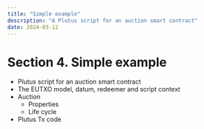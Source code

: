 ```yaml
---
title: "Simple example"
description: "A Plutus script for an auction smart contract"
date: 2024-03-12
---
```


# Section 4. Simple example

- Plutus script for an auction smart contract
- The EUTXO model, datum, redeemer and script context
- Auction 
   - Properties
   - Life cycle
- Plutus Tx code

